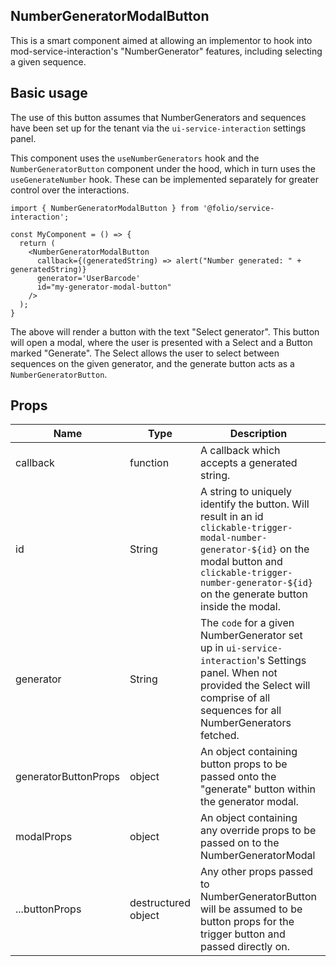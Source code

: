 ## NumberGeneratorModalButton

This is a smart component aimed at allowing an implementor to hook into mod-service-interaction's "NumberGenerator" features, including selecting a given sequence.

## Basic usage
The use of this button assumes that NumberGenerators and sequences have been set up for the tenant via the `ui-service-interaction` settings panel.

This component uses the `useNumberGenerators` hook and the `NumberGeneratorButton` component under the hood, which in turn uses the `useGenerateNumber` hook. These can be implemented separately for greater control over the interactions.
```
import { NumberGeneratorModalButton } from '@folio/service-interaction';

const MyComponent = () => {
  return (
    <NumberGeneratorModalButton
      callback={(generatedString) => alert("Number generated: " + generatedString)}
      generator='UserBarcode'
      id="my-generator-modal-button"
    />
  );
}

```

The above will render a button with the text "Select generator". This button will open a modal, where the user is presented with a Select and a Button marked "Generate". The Select allows the user to select between sequences on the given generator, and the generate button acts as a `NumberGeneratorButton`.

## Props
Name | Type | Description | default | required
--- | --- | --- | --- | ---
callback | function | A callback which accepts a generated string. | | ✓ |
id | String | A string to uniquely identify the button. Will result in an id `clickable-trigger-modal-number-generator-${id}` on the modal button and `clickable-trigger-number-generator-${id}` on the generate button inside the modal. | | ✓ |
generator | String | The `code` for a given NumberGenerator set up in `ui-service-interaction`'s Settings panel. When not provided the Select will comprise of all sequences for all NumberGenerators fetched. | | ✕ |
generatorButtonProps | object | An object containing button props to be passed onto the "generate" button within the generator modal. | | ✕ |
modalProps | object | An object containing any override props to be passed on to the NumberGeneratorModal | | ✕ |
...buttonProps | destructured object | Any other props passed to NumberGeneratorButton will be assumed to be button props for the trigger button and passed directly on. | | ✕ |

